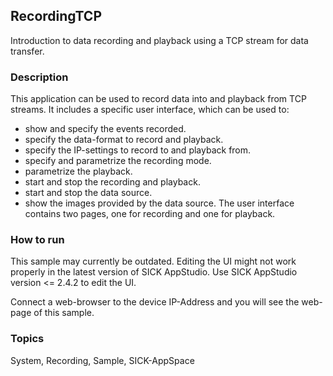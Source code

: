 ## RecordingTCP

Introduction to data recording and playback using a TCP stream for data transfer.

### Description

This application can be used to record data into and playback from TCP streams.
It includes a specific user interface, which can be used to:

- show and specify the events recorded.
- specify the data-format to record and playback.
- specify the IP-settings to record to and playback from.
- specify and parametrize the recording mode.
- parametrize the playback.
- start and stop the recording and playback.
- start and stop the data source.
- show the images provided by the data source.
The user interface contains two pages, one for recording and one for playback.

### How to run

This sample may currently be outdated.
Editing the UI might not work properly in the latest version of SICK AppStudio. Use SICK AppStudio version <= 2.4.2 to edit the UI.

Connect a web-browser to the device IP-Address and you will see the web-page of this sample.

### Topics

System, Recording, Sample, SICK-AppSpace